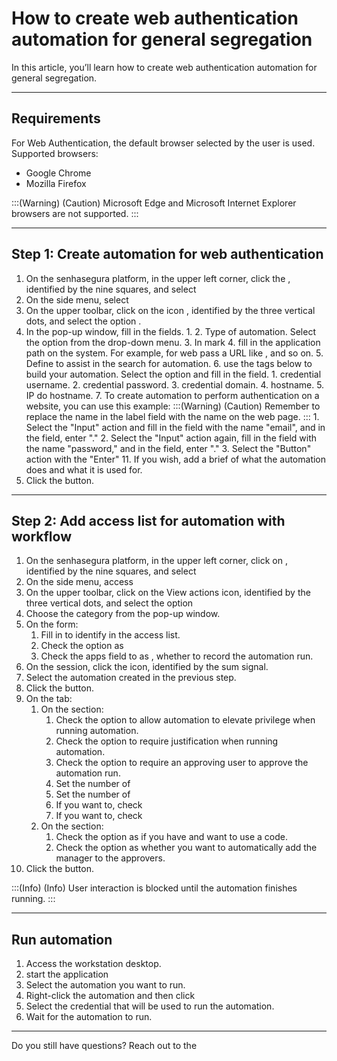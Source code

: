 # How to create web authentication automation for general segregation 

In this article, you’ll  learn how to create web authentication automation for general segregation.

* * *

## Requirements
For Web Authentication, the default browser selected by the user is used. Supported browsers:

* Google Chrome 
* Mozilla Firefox

:::(Warning) (Caution)
Microsoft Edge and Microsoft Internet Explorer browsers are not supported.
:::

* * *

## Step 1: Create automation for web authentication

1. On the senhasegura platform,  in the upper left corner, click the , identified by the nine squares, and select 
2. On the side menu, select 
3. On the upper toolbar, click on the  icon , identified by the three vertical dots, and select the option .
4. In the  pop-up window, fill in the fields.
    1. 
    2. Type of automation. Select the  option from the drop-down menu.
    3. In  mark 
    4.  fill in the application path on the system. For example, for web pass a URL like ,  and so on.
    5. Define  to assist in the search for automation.
    6.  use the tags below to build your automation. Select the  option and fill in the  field.
        1.  credential username.
        2.  credential password.
        3.  credential domain.
        4.  hostname.
        5.  IP do hostname.
    7. To create automation to perform authentication on a website, you can use this example:
        :::(Warning) (Caution)
        Remember to replace the name in the label field with the name on the web page.
        :::
        1. Select the "Input" action and fill in the  field with the name "email", and in the  field, enter "."
        2. Select the "Input" action again, fill in the  field with the name "password," and in the  field, enter "."
        3. Select the "Button" action with the "Enter" 
    11. If you wish, add a brief  of what the automation does and what it is used for.
5. Click the  button.

* * *

## Step 2: Add access list for automation with workflow

1. On the senhasegura platform, in the upper left corner, click on , identified by the nine squares, and select 
2. On the side menu, access 
3. On the upper toolbar, click on the View actions icon, identified by the three vertical dots, and select the option 
4. Choose the  category from the pop-up window.
5. On the  form:
    1. Fill in  to identify in the access list.
    2. Check the  option as 
    3. Check the  apps field to as , whether to record the automation run.
6. On the  session, click the  icon, identified by the sum signal.
7. Select the automation created in the previous step.
8. Click the  button.
9. On the  tab: 
    1. On the  section:
        1. Check the  option to allow automation to elevate privilege when running automation.
        2. Check the  option to require justification when running automation.
        3. Check the  option to require an approving user to approve the automation run.
        4. Set the number of 
        5. Set the number of 
        6. If you want to, check 
        7. If you want to, check 
    2. On the  section:
        1. Check the  option as  if you have and want to use a code.
        2. Check the  option as  whether you want to automatically add the manager to the approvers.
10. Click the  button.


:::(Info) (Info)
User interaction is blocked until the automation finishes running.
:::

* * *

## Run automation

1. Access the workstation desktop.
2. start the application 
3. Select the automation you want to run.
4. Right-click the automation and then click 
5. Select the credential that will be used to run the automation.
6. Wait for the automation to run.

* * *

Do you still have questions? Reach out to the 